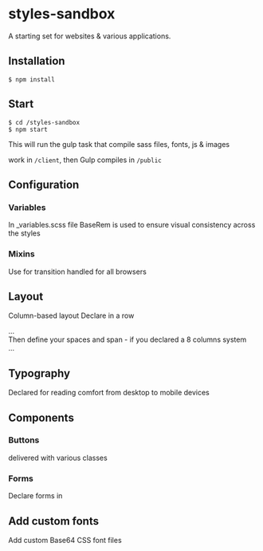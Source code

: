 # styles-sandbox
A starting set for websites & various applications.

## Installation
    $ npm install

## Start
    $ cd /styles-sandbox
    $ npm start
This will run the gulp task that compile sass files, fonts, js & images

work in `/client`, then Gulp compiles in `/public`

## Configuration
### Variables
In \_variables.scss file
BaseRem is used to ensure visual consistency across the styles
### Mixins
Use for transition handled for all browsers

## Layout
Column-based layout
Declare in a row
    <div class="row">
      ...
    </div>
Then define your spaces and span - if you declared a 8 columns system
    <div class="row">
      <div class="col-4 span-2">
        ...
      </div>
    </div>

## Typography
Declared for reading comfort from desktop to mobile devices

## Components
### Buttons
delivered with various classes
### Forms
Declare forms in

## Add custom fonts
Add custom Base64 CSS font files
